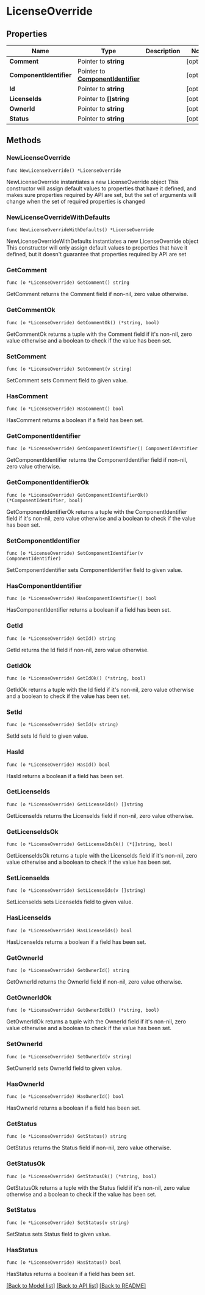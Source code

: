 # LicenseOverride

## Properties

Name | Type | Description | Notes
------------ | ------------- | ------------- | -------------
**Comment** | Pointer to **string** |  | [optional] 
**ComponentIdentifier** | Pointer to [**ComponentIdentifier**](ComponentIdentifier.md) |  | [optional] 
**Id** | Pointer to **string** |  | [optional] 
**LicenseIds** | Pointer to **[]string** |  | [optional] 
**OwnerId** | Pointer to **string** |  | [optional] 
**Status** | Pointer to **string** |  | [optional] 

## Methods

### NewLicenseOverride

`func NewLicenseOverride() *LicenseOverride`

NewLicenseOverride instantiates a new LicenseOverride object
This constructor will assign default values to properties that have it defined,
and makes sure properties required by API are set, but the set of arguments
will change when the set of required properties is changed

### NewLicenseOverrideWithDefaults

`func NewLicenseOverrideWithDefaults() *LicenseOverride`

NewLicenseOverrideWithDefaults instantiates a new LicenseOverride object
This constructor will only assign default values to properties that have it defined,
but it doesn't guarantee that properties required by API are set

### GetComment

`func (o *LicenseOverride) GetComment() string`

GetComment returns the Comment field if non-nil, zero value otherwise.

### GetCommentOk

`func (o *LicenseOverride) GetCommentOk() (*string, bool)`

GetCommentOk returns a tuple with the Comment field if it's non-nil, zero value otherwise
and a boolean to check if the value has been set.

### SetComment

`func (o *LicenseOverride) SetComment(v string)`

SetComment sets Comment field to given value.

### HasComment

`func (o *LicenseOverride) HasComment() bool`

HasComment returns a boolean if a field has been set.

### GetComponentIdentifier

`func (o *LicenseOverride) GetComponentIdentifier() ComponentIdentifier`

GetComponentIdentifier returns the ComponentIdentifier field if non-nil, zero value otherwise.

### GetComponentIdentifierOk

`func (o *LicenseOverride) GetComponentIdentifierOk() (*ComponentIdentifier, bool)`

GetComponentIdentifierOk returns a tuple with the ComponentIdentifier field if it's non-nil, zero value otherwise
and a boolean to check if the value has been set.

### SetComponentIdentifier

`func (o *LicenseOverride) SetComponentIdentifier(v ComponentIdentifier)`

SetComponentIdentifier sets ComponentIdentifier field to given value.

### HasComponentIdentifier

`func (o *LicenseOverride) HasComponentIdentifier() bool`

HasComponentIdentifier returns a boolean if a field has been set.

### GetId

`func (o *LicenseOverride) GetId() string`

GetId returns the Id field if non-nil, zero value otherwise.

### GetIdOk

`func (o *LicenseOverride) GetIdOk() (*string, bool)`

GetIdOk returns a tuple with the Id field if it's non-nil, zero value otherwise
and a boolean to check if the value has been set.

### SetId

`func (o *LicenseOverride) SetId(v string)`

SetId sets Id field to given value.

### HasId

`func (o *LicenseOverride) HasId() bool`

HasId returns a boolean if a field has been set.

### GetLicenseIds

`func (o *LicenseOverride) GetLicenseIds() []string`

GetLicenseIds returns the LicenseIds field if non-nil, zero value otherwise.

### GetLicenseIdsOk

`func (o *LicenseOverride) GetLicenseIdsOk() (*[]string, bool)`

GetLicenseIdsOk returns a tuple with the LicenseIds field if it's non-nil, zero value otherwise
and a boolean to check if the value has been set.

### SetLicenseIds

`func (o *LicenseOverride) SetLicenseIds(v []string)`

SetLicenseIds sets LicenseIds field to given value.

### HasLicenseIds

`func (o *LicenseOverride) HasLicenseIds() bool`

HasLicenseIds returns a boolean if a field has been set.

### GetOwnerId

`func (o *LicenseOverride) GetOwnerId() string`

GetOwnerId returns the OwnerId field if non-nil, zero value otherwise.

### GetOwnerIdOk

`func (o *LicenseOverride) GetOwnerIdOk() (*string, bool)`

GetOwnerIdOk returns a tuple with the OwnerId field if it's non-nil, zero value otherwise
and a boolean to check if the value has been set.

### SetOwnerId

`func (o *LicenseOverride) SetOwnerId(v string)`

SetOwnerId sets OwnerId field to given value.

### HasOwnerId

`func (o *LicenseOverride) HasOwnerId() bool`

HasOwnerId returns a boolean if a field has been set.

### GetStatus

`func (o *LicenseOverride) GetStatus() string`

GetStatus returns the Status field if non-nil, zero value otherwise.

### GetStatusOk

`func (o *LicenseOverride) GetStatusOk() (*string, bool)`

GetStatusOk returns a tuple with the Status field if it's non-nil, zero value otherwise
and a boolean to check if the value has been set.

### SetStatus

`func (o *LicenseOverride) SetStatus(v string)`

SetStatus sets Status field to given value.

### HasStatus

`func (o *LicenseOverride) HasStatus() bool`

HasStatus returns a boolean if a field has been set.


[[Back to Model list]](../README.md#documentation-for-models) [[Back to API list]](../README.md#documentation-for-api-endpoints) [[Back to README]](../README.md)



